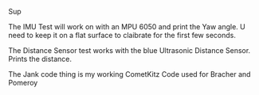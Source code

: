 Sup

The IMU Test will work on with an MPU 6050 and print the Yaw angle. U need to keep it on a flat surface to claibrate for the first few seconds.

The Distance Sensor test works with the blue Ultrasonic Distance Sensor. Prints the distance.

The Jank code thing is my working CometKitz Code used for Bracher and Pomeroy
